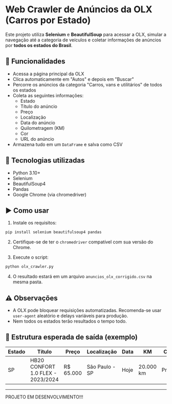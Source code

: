 # Web Crawler de Anúncios da OLX (Carros por Estado)

Este projeto utiliza **Selenium** e **BeautifulSoup** para acessar a OLX, simular a navegação até a categoria de veículos e coletar informações de anúncios por **todos os estados do Brasil**.

## 🚗 Funcionalidades

- Acessa a página principal da OLX
- Clica automaticamente em "Autos" e depois em "Buscar"
- Percorre os anúncios da categoria "Carros, vans e utilitários" de todos os estados
- Coleta as seguintes informações:
  - Estado
  - Título do anúncio
  - Preço
  - Localização
  - Data do anúncio
  - Quilometragem (KM)
  - Cor
  - URL do anúncio
- Armazena tudo em um `DataFrame` e salva como CSV

## 🧰 Tecnologias utilizadas

- Python 3.10+
- Selenium
- BeautifulSoup4
- Pandas
- Google Chrome (via chromedriver)

## ▶️ Como usar

1. Instale os requisitos:

```bash
pip install selenium beautifulsoup4 pandas
```

2. Certifique-se de ter o `chromedriver` compatível com sua versão do Chrome.

3. Execute o script:

```bash
python olx_crawler.py
```

4. O resultado estará em um arquivo `anuncios_olx_corrigido.csv` na mesma pasta.

## ⚠️ Observações

- A OLX pode bloquear requisições automatizadas. Recomenda-se usar `user-agent` aleatório e delays variáveis para produção.
- Nem todos os estados terão resultados o tempo todo.

## 📁 Estrutura esperada de saída (exemplo)

| Estado | Título                             | Preço      | Localização     | Data   | KM       | Cor      | URL                         |
|--------|-------------------------------------|------------|------------------|--------|----------|----------|-----------------------------|
| SP     | HB20 CONFORT 1.0 FLEX - 2023/2024   | R$ 65.000  | São Paulo - SP   | Hoje   | 20.000 km| Prata    | https://sp.olx.com.br/...   |

---

PROJETO EM DESENVOLVIMENTO!!!
